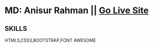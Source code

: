 # MD: Anisur Rahman || [Go Live Site](https://aranis121.github.io/Travel-Site/)
## SKILLS
HTML5,CSS3,BOOTSTRAP,FONT AWESOME
